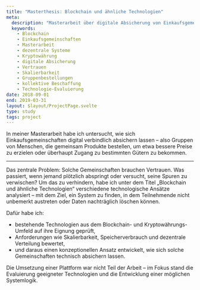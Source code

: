 ```yaml
---
title: "Masterthesis: Blockchain und ähnliche Technologien"
meta:
  description: "Masterarbeit über digitale Absicherung von Einkaufsgemeinschaften durch Blockchain-Technologien. Analyse von dezentralen Systemen für vertrauensvolle Gruppenbestellungen und kollektive Beschaffung."
  keywords:
    - Blockchain
    - Einkaufsgemeinschaften
    - Masterarbeit
    - dezentrale Systeme
    - Kryptowährung
    - digitale Absicherung
    - Vertrauen
    - Skalierbarkeit
    - Gruppenbestellungen
    - kollektive Beschaffung
    - Technologie-Evaluierung
date: 2018-09-01
end: 2019-03-31
layout: $layout/ProjectPage.svelte
type: study
tags: project
---
```


In meiner Masterarbeit habe ich untersucht, wie sich Einkaufsgemeinschaften digital verbindlich absichern lassen – also Gruppen von Menschen, die gemeinsam Produkte bestellen, um etwa bessere Preise zu erzielen oder überhaupt Zugang zu bestimmten Gütern zu bekommen.

---

Das zentrale Problem: Solche Gemeinschaften brauchen Vertrauen. Was passiert, wenn jemand plötzlich abspringt oder versucht, seine Spuren zu verwischen? Um das zu verhindern, habe ich unter dem Titel „Blockchain und ähnliche Technologien“ verschiedene technologische Ansätze analysiert – mit dem Ziel, ein System zu finden, in dem Teilnehmende nicht unbemerkt austreten oder Daten nachträglich löschen können.

Dafür habe ich:

- bestehende Technologien aus dem Blockchain- und Kryptowährungs-Umfeld auf ihre Eignung geprüft,
- Anforderungen wie Skalierbarkeit, Speicherverbrauch und dezentrale Verteilung bewertet,
- und daraus einen konzeptionellen Ansatz entwickelt, wie sich solche Gemeinschaften technisch absichern lassen.

Die Umsetzung einer Plattform war nicht Teil der Arbeit – im Fokus stand die Evaluierung geeigneter Technologien und die Entwicklung einer möglichen Systemlogik.
